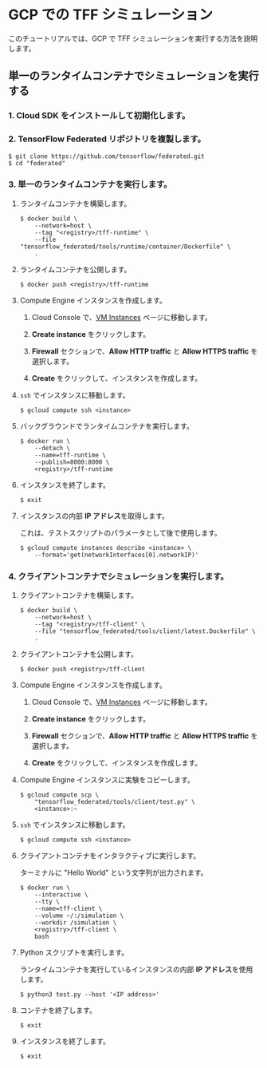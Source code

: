 # GCP での TFF シミュレーション

このチュートリアルでは、GCP で TFF シミュレーションを実行する方法を説明します。

## 単一のランタイムコンテナでシミュレーションを実行する

### 1. <a>Cloud SDK をインストールして初期化します</a>。

### 2. TensorFlow Federated リポジトリを複製します。

```shell
$ git clone https://github.com/tensorflow/federated.git
$ cd "federated"
```

### 3. 単一のランタイムコンテナを実行します。

1. ランタイムコンテナを構築します。

    ```shell
    $ docker build \
        --network=host \
        --tag "<registry>/tff-runtime" \
        --file "tensorflow_federated/tools/runtime/container/Dockerfile" \
        .
    ```

2. ランタイムコンテナを公開します。

    ```shell
    $ docker push <registry>/tff-runtime
    ```

3. Compute Engine インスタンスを作成します。

    1. Cloud Console で、[VM Instances](https://console.cloud.google.com/compute/instances) ページに移動します。

    2. **Create instance** をクリックします。

    3. **Firewall** セクションで、**Allow HTTP traffic** と **Allow HTTPS traffic** を選択します。

    4. **Create** をクリックして、インスタンスを作成します。

4. `ssh` でインスタンスに移動します。

    ```shell
    $ gcloud compute ssh <instance>
    ```

5. バックグラウンドでランタイムコンテナを実行します。

    ```shell
    $ docker run \
        --detach \
        --name=tff-runtime \
        --publish=8000:8000 \
        <registry>/tff-runtime
    ```

6. インスタンスを終了します。

    ```shell
    $ exit
    ```

7. インスタンスの内部 **IP アドレス**を取得します。

    これは、テストスクリプトのパラメータとして後で使用します。

    ```shell
    $ gcloud compute instances describe <instance> \
        --format='get(networkInterfaces[0].networkIP)'
    ```

### 4. クライアントコンテナでシミュレーションを実行します。

1. クライアントコンテナを構築します。

    ```shell
    $ docker build \
        --network=host \
        --tag "<registry>/tff-client" \
        --file "tensorflow_federated/tools/client/latest.Dockerfile" \
        .
    ```

2. クライアントコンテナを公開します。

    ```shell
    $ docker push <registry>/tff-client
    ```

3. Compute Engine インスタンスを作成します。

    1. Cloud Console で、[VM Instances](https://console.cloud.google.com/compute/instances) ページに移動します。

    2. **Create instance** をクリックします。

    3. **Firewall** セクションで、**Allow HTTP traffic** と **Allow HTTPS traffic** を選択します。

    4. **Create** をクリックして、インスタンスを作成します。

4. Compute Engine インスタンスに実験をコピーします。

    ```shell
    $ gcloud compute scp \
        "tensorflow_federated/tools/client/test.py" \
        <instance>:~
    ```

5. `ssh` でインスタンスに移動します。

    ```shell
    $ gcloud compute ssh <instance>
    ```

6. クライアントコンテナをインタラクティブに実行します。

    ターミナルに "Hello World" という文字列が出力されます。

    ```shell
    $ docker run \
        --interactive \
        --tty \
        --name=tff-client \
        --volume ~/:/simulation \
        --workdir /simulation \
        <registry>/tff-client \
        bash
    ```

7. Python スクリプトを実行します。

    ランタイムコンテナを実行しているインスタンスの内部 **IP アドレス**を使用します。

    ```shell
    $ python3 test.py --host '<IP address>'
    ```

8. コンテナを終了します。

    ```shell
    $ exit
    ```

9. インスタンスを終了します。

    ```shell
    $ exit
    ```
